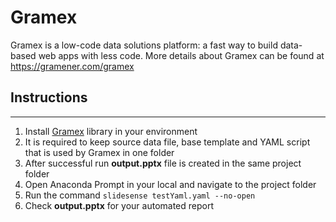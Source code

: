# Gramex

Gramex is a low-code data solutions platform: a fast way to build data-based web apps with less code.
More details about Gramex can be found at https://gramener.com/gramex

## Instructions
---
1. Install [Gramex](https://learn.gramener.com/guide/#conda-install/) library in your environment 
2. It is required to keep source data file, base template and YAML script that is used by Gramex in one folder
3. After successful run **output.pptx** file is created in the same project folder 
4. Open Anaconda Prompt in your local and navigate to the project folder 
5. Run the command `slidesense testYaml.yaml --no-open`
6. Check **output.pptx** for your automated report 
